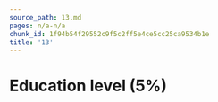 ```yaml
---
source_path: 13.md
pages: n/a-n/a
chunk_id: 1f94b54f29552c9f5c2ff5e4ce5cc25ca9534b1e
title: '13'
---
```

# Education level (5%)
